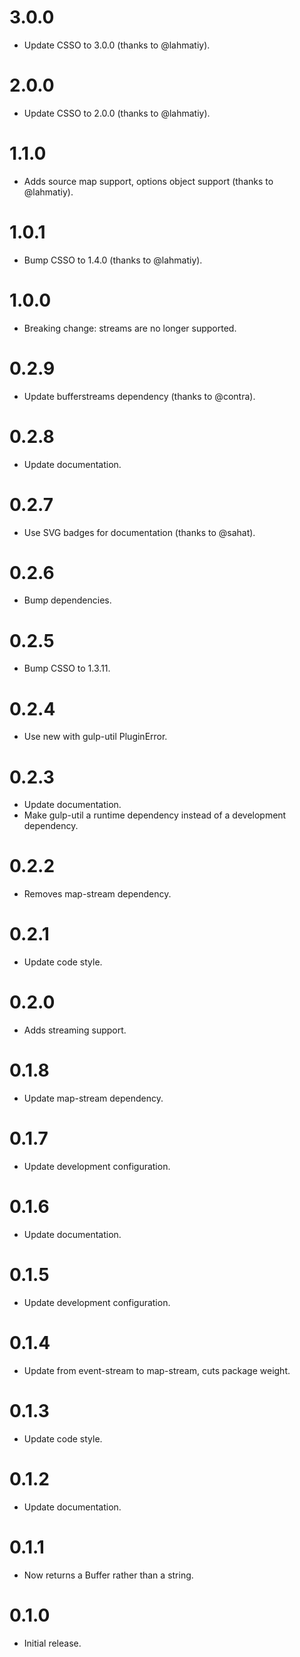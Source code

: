 # 3.0.0

* Update CSSO to 3.0.0 (thanks to @lahmatiy).

# 2.0.0

* Update CSSO to 2.0.0 (thanks to @lahmatiy).

# 1.1.0

* Adds source map support, options object support (thanks to @lahmatiy).

# 1.0.1

* Bump CSSO to 1.4.0 (thanks to @lahmatiy).

# 1.0.0

* Breaking change: streams are no longer supported.

# 0.2.9

* Update bufferstreams dependency (thanks to @contra).

# 0.2.8

* Update documentation.

# 0.2.7

* Use SVG badges for documentation (thanks to @sahat).

# 0.2.6

* Bump dependencies.

# 0.2.5

* Bump CSSO to 1.3.11.

# 0.2.4

* Use new with gulp-util PluginError.

# 0.2.3

* Update documentation.
* Make gulp-util a runtime dependency instead of a development dependency.

# 0.2.2

* Removes map-stream dependency.

# 0.2.1

* Update code style.

# 0.2.0

* Adds streaming support.

# 0.1.8

* Update map-stream dependency.

# 0.1.7

* Update development configuration.

# 0.1.6

* Update documentation.

# 0.1.5

* Update development configuration.

# 0.1.4

* Update from event-stream to map-stream, cuts package weight.

# 0.1.3

* Update code style.

# 0.1.2

* Update documentation.

# 0.1.1

* Now returns a Buffer rather than a string.

# 0.1.0

* Initial release.
